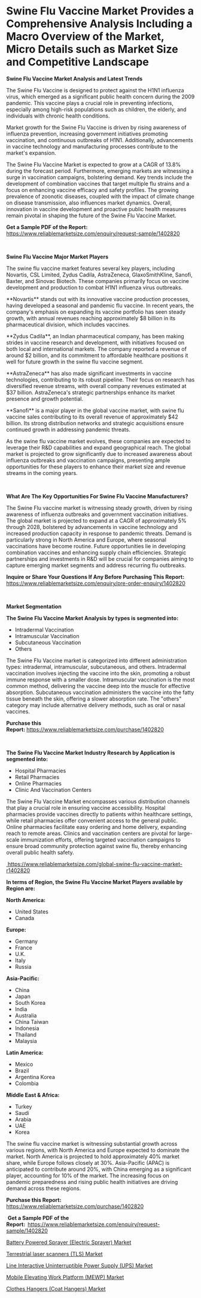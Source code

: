 <p><h1>Swine Flu Vaccine Market Provides a Comprehensive Analysis Including a Macro Overview of the Market, Micro Details such as Market Size and Competitive Landscape</h1></p><p><strong>Swine Flu Vaccine Market Analysis and Latest Trends</strong></p>
<p><p>The Swine Flu Vaccine is designed to protect against the H1N1 influenza virus, which emerged as a significant public health concern during the 2009 pandemic. This vaccine plays a crucial role in preventing infections, especially among high-risk populations such as children, the elderly, and individuals with chronic health conditions.</p><p>Market growth for the Swine Flu Vaccine is driven by rising awareness of influenza prevention, increasing government initiatives promoting vaccination, and continuous outbreaks of H1N1. Additionally, advancements in vaccine technology and manufacturing processes contribute to the market's expansion.</p><p>The Swine Flu Vaccine Market is expected to grow at a CAGR of 13.8% during the forecast period. Furthermore, emerging markets are witnessing a surge in vaccination campaigns, bolstering demand. Key trends include the development of combination vaccines that target multiple flu strains and a focus on enhancing vaccine efficacy and safety profiles. The growing prevalence of zoonotic diseases, coupled with the impact of climate change on disease transmission, also influences market dynamics. Overall, innovation in vaccine development and proactive public health measures remain pivotal in shaping the future of the Swine Flu Vaccine Market.</p></p>
<p><strong>Get a Sample PDF of the Report:&nbsp;</strong> <a href="https://www.reliablemarketsize.com/enquiry/request-sample/1402820?utm_campaign=1779&utm_medium=2&utm_source=Github&utm_content=ia&utm_term=23102024&utm_id=swine-flu-vaccine">https://www.reliablemarketsize.com/enquiry/request-sample/1402820</a></p>
<p>&nbsp;</p>
<p><strong>Swine Flu Vaccine Major Market Players</strong></p>
<p><p>The swine flu vaccine market features several key players, including Novartis, CSL Limited, Zydus Cadila, AstraZeneca, GlaxoSmithKline, Sanofi, Baxter, and Sinovac Biotech. These companies primarily focus on vaccine development and production to combat H1N1 influenza virus outbreaks.</p><p>**Novartis** stands out with its innovative vaccine production processes, having developed a seasonal and pandemic flu vaccine. In recent years, the company's emphasis on expanding its vaccine portfolio has seen steady growth, with annual revenues reaching approximately $8 billion in its pharmaceutical division, which includes vaccines.</p><p>**Zydus Cadila**, an Indian pharmaceutical company, has been making strides in vaccine research and development, with initiatives focused on both local and international markets. The company reported a revenue of around $2 billion, and its commitment to affordable healthcare positions it well for future growth in the swine flu vaccine segment.</p><p>**AstraZeneca** has also made significant investments in vaccine technologies, contributing to its robust pipeline. Their focus on research has diversified revenue streams, with overall company revenues estimated at $37 billion. AstraZeneca's strategic partnerships enhance its market presence and growth potential.</p><p>**Sanofi** is a major player in the global vaccine market, with swine flu vaccine sales contributing to its overall revenue of approximately $42 billion. Its strong distribution networks and strategic acquisitions ensure continued growth in addressing pandemic threats.</p><p>As the swine flu vaccine market evolves, these companies are expected to leverage their R&D capabilities and expand geographical reach. The global market is projected to grow significantly due to increased awareness about influenza outbreaks and vaccination campaigns, presenting ample opportunities for these players to enhance their market size and revenue streams in the coming years.</p></p>
<p>&nbsp;</p>
<p><strong>What Are The Key Opportunities For Swine Flu Vaccine Manufacturers?</strong></p>
<p><p>The Swine Flu vaccine market is witnessing steady growth, driven by rising awareness of influenza outbreaks and government vaccination initiatives. The global market is projected to expand at a CAGR of approximately 5% through 2028, bolstered by advancements in vaccine technology and increased production capacity in response to pandemic threats. Demand is particularly strong in North America and Europe, where seasonal vaccinations have become routine. Future opportunities lie in developing combination vaccines and enhancing supply chain efficiencies. Strategic partnerships and investments in R&D will be crucial for companies aiming to capture emerging market segments and address recurring flu outbreaks.</p></p>
<p><strong>Inquire or Share Your Questions If Any Before Purchasing This Report:</strong> <a href="https://www.reliablemarketsize.com/enquiry/pre-order-enquiry/1402820?utm_campaign=1779&utm_medium=2&utm_source=Github&utm_content=ia&utm_term=23102024&utm_id=swine-flu-vaccine">https://www.reliablemarketsize.com/enquiry/pre-order-enquiry/1402820</a></p>
<p>&nbsp;</p>
<p><strong>Market Segmentation</strong></p>
<p><strong>The Swine Flu Vaccine Market Analysis by types is segmented into:</strong></p>
<p><ul><li>Intradermal Vaccination</li><li>Intramuscular Vaccination</li><li>Subcutaneous Vaccination</li><li>Others</li></ul></p>
<p><p>The Swine Flu Vaccine market is categorized into different administration types: intradermal, intramuscular, subcutaneous, and others. Intradermal vaccination involves injecting the vaccine into the skin, promoting a robust immune response with a smaller dose. Intramuscular vaccination is the most common method, delivering the vaccine deep into the muscle for effective absorption. Subcutaneous vaccination administers the vaccine into the fatty tissue beneath the skin, offering a slower absorption rate. The "others" category may include alternative delivery methods, such as oral or nasal vaccines.</p></p>
<p><strong>Purchase this Report:&nbsp;</strong><a href="https://www.reliablemarketsize.com/purchase/1402820?utm_campaign=1779&utm_medium=2&utm_source=Github&utm_content=ia&utm_term=23102024&utm_id=swine-flu-vaccine">https://www.reliablemarketsize.com/purchase/1402820</a></p>
<p>&nbsp;</p>
<p><strong>The Swine Flu Vaccine Market Industry Research by Application is segmented into:</strong></p>
<p><ul><li>Hospital Pharmacies</li><li>Retail Pharmacies</li><li>Online Pharmacies</li><li>Clinic And Vaccination Centers</li></ul></p>
<p><p>The Swine Flu Vaccine Market encompasses various distribution channels that play a crucial role in ensuring vaccine accessibility. Hospital pharmacies provide vaccines directly to patients within healthcare settings, while retail pharmacies offer convenient access to the general public. Online pharmacies facilitate easy ordering and home delivery, expanding reach to remote areas. Clinics and vaccination centers are pivotal for large-scale immunization efforts, offering targeted vaccination campaigns to ensure broad community protection against swine flu, thereby enhancing overall public health safety.</p></p>
<p><a href="https://www.reliablemarketsize.com/global-swine-flu-vaccine-market-r1402820?utm_campaign=1779&utm_medium=2&utm_source=Github&utm_content=ia&utm_term=23102024&utm_id=swine-flu-vaccine">&nbsp;https://www.reliablemarketsize.com/global-swine-flu-vaccine-market-r1402820</a></p>
<p><strong>In terms of Region, the Swine Flu Vaccine Market Players available by Region are:</strong></p>
<p>
    <p> <strong> North America: </strong>
        <ul>
            <li>United States</li>
            <li>Canada</li>
        </ul>
        </p> 
    <p> <strong> Europe: </strong>
        <ul>
            <li>Germany</li>
            <li>France</li>
            <li>U.K.</li>
            <li>Italy</li>
            <li>Russia</li>
        </ul>
        </p> 
    <p> <strong> Asia-Pacific: </strong>
        <ul>
            <li>China</li>
            <li>Japan</li>
            <li>South Korea</li>
            <li>India</li>
            <li>Australia</li>
            <li>China Taiwan</li>
            <li>Indonesia</li>
            <li>Thailand</li>
            <li>Malaysia</li>
        </ul>
        </p> 
    <p> <strong> Latin America: </strong>
        <ul>
            <li>Mexico</li>
            <li>Brazil</li>
            <li>Argentina Korea</li>
            <li>Colombia</li>
        </ul>
        </p> 
    <p> <strong> Middle East & Africa: </strong>
        <ul>
            <li>Turkey</li>
            <li>Saudi</li>
            <li>Arabia</li>
            <li>UAE</li>
            <li>Korea</li>
        </ul>
    </p>
    </p>
<p><p>The swine flu vaccine market is witnessing substantial growth across various regions, with North America and Europe expected to dominate the market. North America is projected to hold approximately 40% market share, while Europe follows closely at 30%. Asia-Pacific (APAC) is anticipated to contribute around 20%, with China emerging as a significant player, accounting for 10% of the market. The increasing focus on pandemic preparedness and rising public health initiatives are driving demand across these regions. </p></p>
<p><strong>Purchase this Report: </strong><a href="https://www.reliablemarketsize.com/purchase/1402820?utm_campaign=1779&utm_medium=2&utm_source=Github&utm_content=ia&utm_term=23102024&utm_id=swine-flu-vaccine">https://www.reliablemarketsize.com/purchase/1402820</a></p>
<p>&nbsp;<strong>Get a Sample PDF of the Report:&nbsp;&nbsp;</strong><a href="https://www.reliablemarketsize.com/enquiry/request-sample/1402820?utm_campaign=1779&utm_medium=2&utm_source=Github&utm_content=ia&utm_term=23102024&utm_id=swine-flu-vaccine">https://www.reliablemarketsize.com/enquiry/request-sample/1402820</a></p>
<p><strong></strong></p>
<p><p><a href="https://www.linkedin.com/pulse/global-battery-powered-sprayer-electric-market-pulse-8oage?utm_campaign=1779&utm_medium=2&utm_source=Github&utm_content=ia&utm_term=23102024&utm_id=swine-flu-vaccine">Battery Powered Sprayer (Electric Sprayer) Market</a></p><p><a href="https://www.linkedin.com/pulse/terrestrial-laser-scanners-tls-market-research-report-exploring-ztsue?utm_campaign=1779&utm_medium=2&utm_source=Github&utm_content=ia&utm_term=23102024&utm_id=swine-flu-vaccine">Terrestrial laser scanners (TLS) Market</a></p><p><a href="https://www.linkedin.com/pulse/analyzing-line-interactive-uninterruptible-power-supply-ups-market-ooa1e?utm_campaign=1779&utm_medium=2&utm_source=Github&utm_content=ia&utm_term=23102024&utm_id=swine-flu-vaccine">Line Interactive Uninterruptible Power Supply (UPS) Market</a></p><p><a href="https://www.linkedin.com/pulse/mobile-elevating-work-platform-mewp-market-report-product-type-jkshe?utm_campaign=1779&utm_medium=2&utm_source=Github&utm_content=ia&utm_term=23102024&utm_id=swine-flu-vaccine">Mobile Elevating Work Platform (MEWP) Market</a></p><p><a href="https://www.linkedin.com/pulse/clothes-hangers-coat-market-evolution-global-trends-regional-nfnfe?utm_campaign=1779&utm_medium=2&utm_source=Github&utm_content=ia&utm_term=23102024&utm_id=swine-flu-vaccine">Clothes Hangers (Coat Hangers) Market</a></p></p>